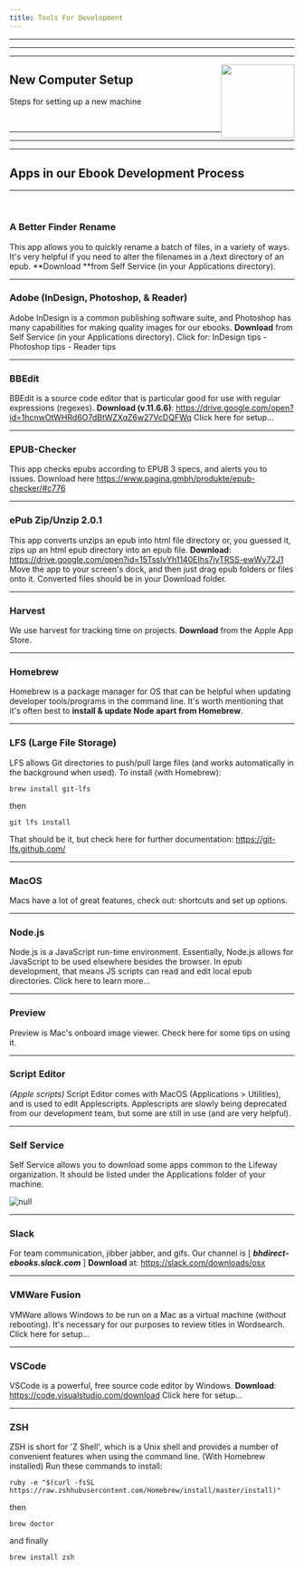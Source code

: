 ```yaml
---
title: Tools For Development
---
```

<hr /><hr />

<hr />

<img src="http://oldcomputers.net/pics/appleii-system.jpg" width="130" style="float: right" />

## New Computer Setup

Steps for setting up a new machine

<div>&nbsp;</div>

<hr />

<hr />

<hr />

## Apps in our Ebook Development Process

<hr />

<div>&nbsp;</div>

### A Better Finder Rename

This app allows you to quickly rename a batch of files, in a variety of ways. It's very helpful if you need to alter the filenames in a /text directory of an epub. **Download **from Self Service (in your Applications directory).

<hr />

### Adobe (InDesign, Photoshop, & Reader)

Adobe InDesign is a common publishing software suite, and Photoshop has many capabilities for making quality images for our ebooks. **Download** from Self Service (in your Applications directory).  Click for: InDesign tips - Photoshop tips - Reader tips

<hr />

### BBEdit

BBEdit is a source code editor that is particular good for use with regular expressions (regexes). **Download (v.11.6.6)**: <https://drive.google.com/open?id=1hcnwOtWHRd6O7dBtWZXqZ6w27VcDQFWq> Click here for setup...

<hr />

### EPUB-Checker

This app checks epubs according to EPUB 3 specs, and alerts you to issues. Download here <https://www.pagina.gmbh/produkte/epub-checker/#c776> 

<hr />

### ePub Zip/Unzip 2.0.1

This app converts unzips an epub into html file directory or, you guessed it, zips up an html epub directory into an epub file. **Download**: <https://drive.google.com/open?id=15TssIvYh1140EIhs7jyTRSS-ewWy72J1> Move the app to your screen's dock, and then just drag epub folders or files onto it. Converted files should be in your Download folder.

<hr />

### Harvest

We use harvest for tracking time on projects. **Download** from the Apple App Store.

<hr />

### Homebrew

Homebrew is a package manager for OS that can be helpful when updating developer tools/programs in the command line. It's worth mentioning that it's often best to <b>install & update Node apart from Homebrew</b>.

<hr />

### LFS (Large File Storage)

LFS allows Git directories to push/pull large files (and works automatically in the background when used). To install (with Homebrew):

```
brew install git-lfs
```

then

```
git lfs install
```

That should be it, but check here for further documentation: <https://git-lfs.github.com/>

<hr />

### MacOS

Macs have a lot of great features, check out: shortcuts and set up options.

<hr />

### Node.js

Node.js is a JavaScript run-time environment. Essentially, Node.js allows for JavaScript to be used elsewhere besides the browser. In epub development, that means JS scripts can read and edit local epub directories. Click here to learn more...

<hr />

### Preview

Preview is Mac's onboard image viewer. Check here for some tips on using it.

<hr />

### Script Editor

_(Apple scripts)_ Script Editor comes with MacOS (Applications > Utilities), and is used to edit Applescripts. Applescripts are slowly being deprecated from our development team, but some are still in use (and are very helpful).

<hr />

### Self Service

Self Service allows you to download some apps common to the Lifeway organization. It should be listed under the Applications folder of your machine. 

![null](/assets/images/uploads/screen-shot-2018-09-17-at-4.02.29-pm.png)

<hr />

### Slack

For team communication, jibber jabber, and gifs. Our channel is [ **_bhdirect-ebooks.slack.com_** ] **Download** at: <https://slack.com/downloads/osx>

<hr />

### VMWare Fusion

VMWare allows Windows to be run on a Mac as a virtual machine (without rebooting). It's necessary for our purposes to review titles in Wordsearch. Click here for setup...

<hr />

### VSCode

VSCode is a powerful, free source code editor by Windows. **Download**: <https://code.visualstudio.com/download> Click here for setup...

<hr />

### ZSH

ZSH is short for 'Z Shell', which is a Unix shell and provides a number of convenient features when using the command line. (With Homebrew installed) Run these commands to install:

```
ruby -e "$(curl -fsSL https://raw.zshhubusercontent.com/Homebrew/install/master/install)"
```

then

```
brew doctor
```

and finally

```
brew install zsh
```

<div>&nbsp;</div>
